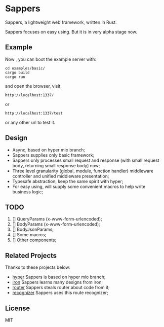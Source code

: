 # Sappers
 
Sappers, a lightweight web framework, written in Rust.

Sappers focuses on easy using. But it is in very alpha stage now.


## Example

Now , you can boot the example server with:

```
cd examples/basic/
cargo build
cargo run
```

and open the browser, visit 

`http://localhost:1337/`

or

`http://localhost:1337/test`

or any other url to test it.


## Design

- Async, based on hyper mio branch;
- Sappers supplies only basic framework;
- Sappers only processes small request and response (with small request body, returning small response body) now;
- Three level granularity (global, module, function handler) middleware controller and unified middleware presentation; 
- Typesafe abstraction, keep the same spirit with hyper;
- For easy using, will supply some convenient macros to help write business logic;

## TODO

1. [] QueryParams (x-www-form-urlencoded);
2. [] BodyParams (x-www-form-urlencoded);
3. [] BodyJsonParams;
4. [] Some macros;
5. [] Other components;



## Related Projects

Thanks to these projects below:

- [hyper](https://github.com/hyperium/hyper) Sappers is based on hyper mio branch;
- [iron](https://github.com/iron/iron) Sappers learns many designs from iron;
- [router](https://github.com/iron/router) Sappers steals router about code from it;
- [recognizer](https://github.com/conduit-rust/route-recognizer.rs) Sappers uses this route recognizer;


## License

MIT
